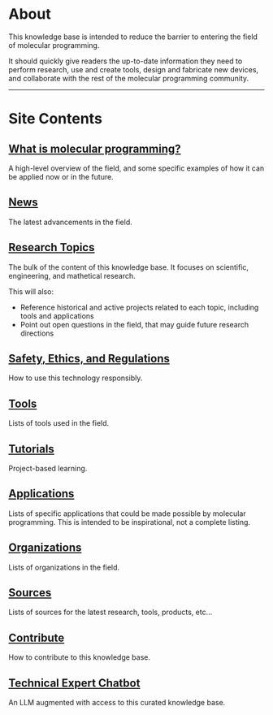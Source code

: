 # About

This knowledge base is intended to reduce the barrier to entering the field
of molecular programming.

It should quickly give readers the up-to-date information they need
to perform research, use and create tools, design and fabricate new devices, and
collaborate with the rest of the molecular programming community.

---

# Site Contents

## [What is molecular programming?](what_is_molecular_programming/)

A high-level overview of the field, and some specific examples of how it can be applied
now or in the future.

## [News](news.md)

The latest advancements in the field.

## [Research Topics](research_topics/)

The bulk of the content of this knowledge base.
It focuses on scientific, engineering, and mathetical research.

This will also:
- Reference historical and active projects related to each topic, including tools
and applications
- Point out open questions in the field, that may guide future research directions

## [Safety, Ethics, and Regulations](safety_ethics_regulation/)

How to use this technology responsibly.

## [Tools](tools/)

Lists of tools used in the field.

## [Tutorials](tutorials)

Project-based learning.

## [Applications](applications/)

Lists of specific applications that could be made possible by molecular programming.
This is intended to be inspirational, not a complete listing.

## [Organizations](organizations/)

Lists of organizations in the field.

## [Sources](sources/)

Lists of sources for the latest research, tools, products, etc...

## [Contribute](contribute.md)

How to contribute to this knowledge base.

## [Technical Expert Chatbot](chatbot.md)

An LLM augmented with access to this curated knowledge base.
